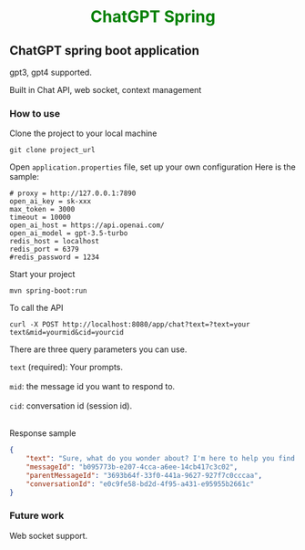 <h1 style="text-align: center; color: green; -webkit-animation: rainbow 5s infinite; -moz-animation: rainbow 5s infinite; -o-animation: rainbow 5s infinite; animation: rainbow 5s infinite;">ChatGPT Spring</h1>

## ChatGPT spring boot application 

gpt3, gpt4 supported.

Built in Chat API, web socket, context management

### How to use

Clone the project to your local machine
```
git clone project_url
```

Open `application.properties` file, set up your own configuration
Here is the sample:

```shell
# proxy = http://127.0.0.1:7890
open_ai_key = sk-xxx
max_token = 3000
timeout = 10000
open_ai_host = https://api.openai.com/
open_ai_model = gpt-3.5-turbo
redis_host = localhost
redis_port = 6379
#redis_password = 1234
```

Start your project
```
mvn spring-boot:run
```

To call the API
```shell
curl -X POST http://localhost:8080/app/chat?text=?text=your text&mid=yourmid&cid=yourcid
```

There are three query parameters you can use.

`text` (required): Your prompts. <br></br>
`mid`: the message id you want to respond to. <br></br>
`cid`: conversation id (session id). <br></br>

Response sample
```json
{
    "text": "Sure, what do you wonder about? I'm here to help you find answers to your questions or provide assistance in any way I can.",
    "messageId": "b095773b-e207-4cca-a6ee-14cb417c3c02",
    "parentMessageId": "3693b64f-33f0-441a-9627-927f7c0cccaa",
    "conversationId": "e0c9fe58-bd2d-4f95-a431-e95955b2661c"
}
```

### Future work

Web socket support.